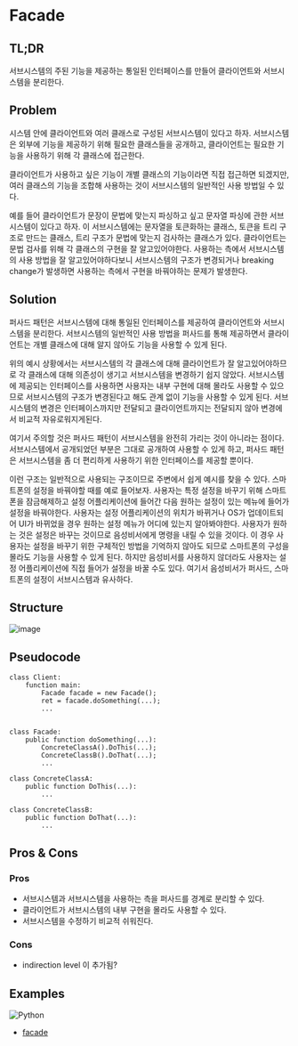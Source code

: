 # Facade

## TL;DR

서브시스템의 주된 기능을 제공하는 통일된 인터페이스를 만들어 클라이언트와 서브시스템을 분리한다. 

## Problem

시스템 안에 클라이언트와 여러 클래스로 구성된 서브시스템이 있다고 하자.
서브시스템은 외부에 기능을 제공하기 위해 필요한 클래스들을 공개하고, 클라이언트는 필요한 기능을 사용하기 위해 각 클래스에 접근한다.

클라이언트가 사용하고 싶은 기능이 개별 클래스의 기능이라면 직접 접근하면 되겠지만, 여러 클래스의 기능을 조합해 사용하는 것이 서브시스템의 일반적인 사용 방법일 수 있다.

예를 들어 클라이언트가 문장이 문법에 맞는지 파싱하고 싶고 문자열 파싱에 관한 서브시스템이 있다고 하자.
이 서브시스템에는 문자열을 토큰화하는 클래스, 토큰을 트리 구조로 만드는 클래스, 트리 구조가 문법에 맞는지 검사하는 클래스가 있다.
클라이언트는 문법 검사를 위해 각 클래스의 구현을 잘 알고있어야한다.
사용하는 측에서 서브시스템의 사용 방법을 잘 알고있어야하다보니 서브시스템의 구조가 변경되거나 breaking change가 발생하면 사용하는 측에서 구현을 바꿔야하는 문제가 발생한다.

## Solution

퍼사드 패턴은 서브시스템에 대해 통일된 인터페이스를 제공하여 클라이언트와 서브시스템을 분리한다.
서브시스템의 일반적인 사용 방법을 퍼사드를 통해 제공하면서 클라이언트는 개별 클래스에 대해 알지 않아도 기능을 사용할 수 있게 된다.

위의 예시 상황에서는 서브시스템의 각 클래스에 대해 클라이언트가 잘 알고있어야하므로 각 클래스에 대해 의존성이 생기고 서브시스템을 변경하기 쉽지 않았다.
서브시스템에 제공되는 인터페이스를 사용하면 사용자는 내부 구현에 대해 몰라도 사용할 수 있으므로 서브시스템의 구조가 변경된다고 해도 관계 없이 기능을 사용할 수 있게 된다.
서브시스템의 변경은 인터페이스까지만 전달되고 클라이언트까지는 전달되지 않아 변경에서 비교적 자유로워지게된다.

여기서 주의할 것은 퍼사드 패턴이 서브시스템을 완전히 가리는 것이 아니라는 점이다.
서브시스템에서 공개되었던 부분은 그대로 공개하여 사용할 수 있게 하고, 퍼사드 패턴은 서브시스템을 좀 더 편리하게 사용하기 위한 인터페이스를 제공할 뿐이다.

이런 구조는 일반적으로 사용되는 구조이므로 주변에서 쉽게 예시를 찾을 수 있다.
스마트폰의 설정을 바꿔야할 때를 예로 들어보자.
사용자는 특정 설정을 바꾸기 위해 스마트폰을 잠금해제하고 설정 어플리케이션에 들어간 다음 원하는 설정이 있는 메뉴에 들어가 설정을 바꿔야한다.
사용자는 설정 어플리케이션의 위치가 바뀌거나 OS가 업데이트되어 UI가 바뀌었을 경우 원하는 설정 메뉴가 어디에 있는지 알아봐야한다.
사용자가 원하는 것은 설정은 바꾸는 것이므로 음성비서에게 명령을 내릴 수 있을 것이다.
이 경우 사용자는 설정을 바꾸기 위한 구체적인 방법을 기억하지 않아도 되므로 스마트폰의 구성을 몰라도 기능을 사용할 수 있게 된다.
하지만 음성비서를 사용하지 않더라도 사용자는 설정 어플리케이션에 직접 들어가 설정을 바꿀 수도 있다.
여기서 음성비서가 퍼사드, 스마트폰의 설정이 서브시스템과 유사하다.

## Structure

![image](https://www.plantuml.com/plantuml/png/SoWkIImgAStDuKhEIImkLd3EoKpDA-7YuYf8JCvEJ4zL22vDAguiBadDLQZcub9GyCmhIIrAIqnELN1BJ4vCIGKAwK7qAEZgsi45eGomc7D-Nd9HQacgCyW2HpnoJdZadBbgkHnIyrA0BWK0)

## Pseudocode

```
class Client:
    function main:
        Facade facade = new Facade();
        ret = facade.doSomething(...);
        ...
        

class Facade:
    public function doSomething(...):
        ConcreteClassA().DoThis(...);
        ConcreteClassB().DoThat(...);
        ...

class ConcreteClassA:
    public function DoThis(...):
        ...

class ConcreteClassB:
    public function DoThat(...):
        ...
```

## Pros & Cons

### Pros

- 서브시스템과 서브시스템을 사용하는 측을 퍼사드를 경계로 분리할 수 있다.
- 클라이언트가 서브시스템의 내부 구현을 몰라도 사용할 수 있다.
- 서브시스템을 수정하기 비교적 쉬워진다.

### Cons

- indirection level 이 추가됨?

## Examples

![Python](https://img.shields.io/badge/python-3670A0?style=for-the-badge&logo=python&logoColor=ffdd54)
* [facade](/examples/Facade/facade.py)
